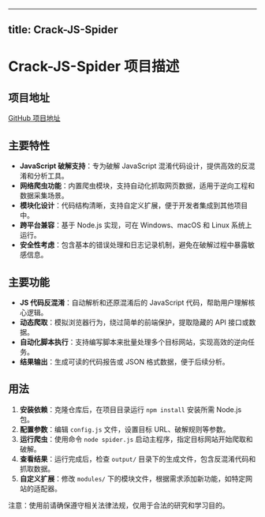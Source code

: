 
---
title: Crack-JS-Spider
---

# Crack-JS-Spider 项目描述

## 项目地址
[GitHub 项目地址](https://github.com/LoseNine/Crack-JS-Spider)

## 主要特性
- **JavaScript 破解支持**：专为破解 JavaScript 混淆代码设计，提供高效的反混淆和分析工具。
- **网络爬虫功能**：内置爬虫模块，支持自动化抓取网页数据，适用于逆向工程和数据采集场景。
- **模块化设计**：代码结构清晰，支持自定义扩展，便于开发者集成到其他项目中。
- **跨平台兼容**：基于 Node.js 实现，可在 Windows、macOS 和 Linux 系统上运行。
- **安全性考虑**：包含基本的错误处理和日志记录机制，避免在破解过程中暴露敏感信息。

## 主要功能
- **JS 代码反混淆**：自动解析和还原混淆后的 JavaScript 代码，帮助用户理解核心逻辑。
- **动态爬取**：模拟浏览器行为，绕过简单的前端保护，提取隐藏的 API 接口或数据。
- **自动化脚本执行**：支持编写脚本来批量处理多个目标网站，实现高效的逆向任务。
- **结果输出**：生成可读的代码报告或 JSON 格式数据，便于后续分析。

## 用法
1. **安装依赖**：克隆仓库后，在项目目录运行 `npm install` 安装所需 Node.js 包。
2. **配置参数**：编辑 `config.js` 文件，设置目标 URL、破解规则等参数。
3. **运行爬虫**：使用命令 `node spider.js` 启动主程序，指定目标网站开始爬取和破解。
4. **查看结果**：运行完成后，检查 `output/` 目录下的生成文件，包含反混淆代码和抓取数据。
5. **自定义扩展**：修改 `modules/` 下的模块文件，根据需求添加新功能，如特定网站的适配器。

注意：使用前请确保遵守相关法律法规，仅用于合法的研究和学习目的。